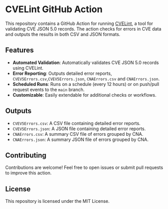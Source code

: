 # CVELint GitHub Action

This repository contains a GitHub Action for running [CVELint](https://github.com/mprpic/cvelint), a tool for validating CVE JSON 5.0 records. The action checks for errors in CVE data and outputs the results in both CSV and JSON formats.

## Features

- **Automated Validation**: Automatically validates CVE JSON 5.0 records using CVELint.
- **Error Reporting**: Outputs detailed error reports, `CVEV5Errors.csv`,`CVEV5Errors.json`, `CNAErrors.csv` and `CNAErrors.json`.
- **Scheduled Runs**: Runs on a schedule (every 12 hours) or on push/pull request events to the `main` branch.
- **Customizable**: Easily extendable for additional checks or workflows.

## Outputs

- `CVEV5Errors.csv`: A CSV file containing detailed error reports.
- `CVEV5Errors.json`: A JSON file containing detailed error reports.
- `CNAErrors.csv`: A summary CSV file of errors grouped by CNA.
- `CNAErrors.json`: A summary JSON file of errors grouped by CNA.

## Contributing
Contributions are welcome! Feel free to open issues or submit pull requests to improve this action.

## License
This repository is licensed under the MIT License. 